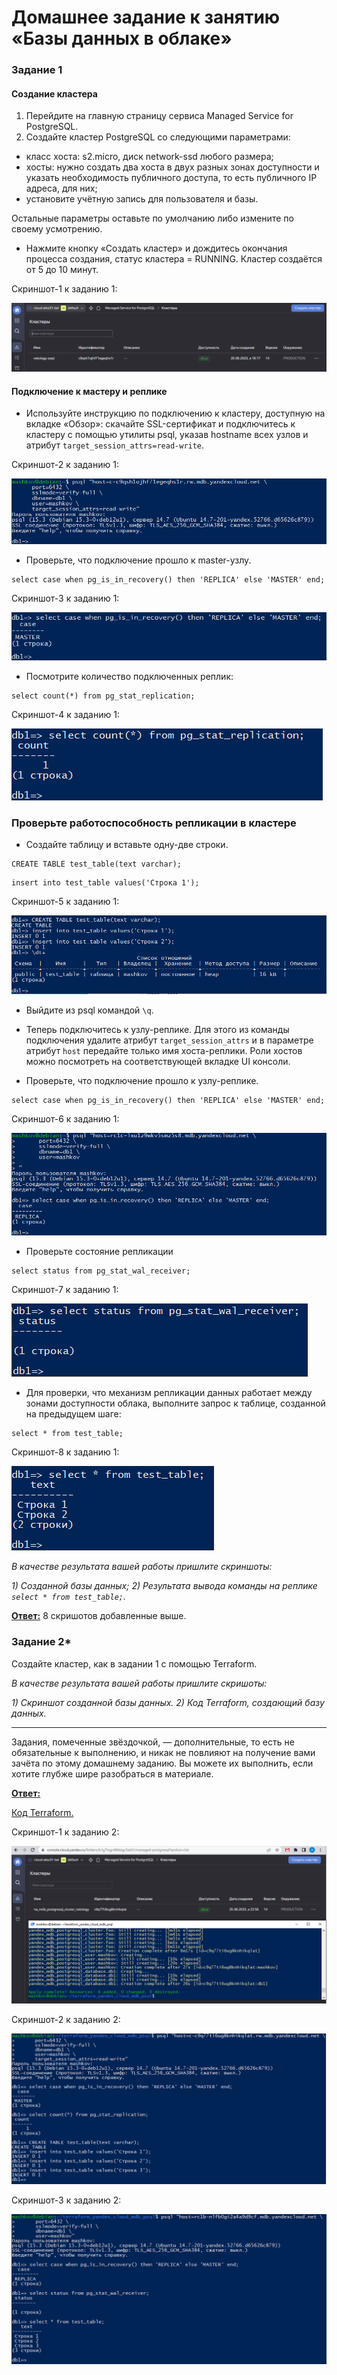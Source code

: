 # Домашнее задание к занятию «Базы данных в облаке»

### Задание 1


#### Создание кластера
1. Перейдите на главную страницу сервиса Managed Service for PostgreSQL.
1. Создайте кластер PostgreSQL со следующими параметрами:
- класс хоста: s2.micro, диск network-ssd любого размера;
- хосты: нужно создать два хоста в двух разных зонах доступности и указать необходимость публичного доступа, то есть публичного IP адреса, для них;
- установите учётную запись для пользователя и базы.

Остальные параметры оставьте по умолчанию либо измените по своему усмотрению.

* Нажмите кнопку «Создать кластер» и дождитесь окончания процесса создания, статус кластера = RUNNING. Кластер создаётся от 5 до 10 минут.

Скриншот-1 к заданию 1:

![Скриншот-1](https://github.com/alex31bel/sdb-homeworks/blob/main/img/12-9-1-1.PNG)


#### Подключение к мастеру и реплике 

* Используйте инструкцию по подключению к кластеру, доступную на вкладке «Обзор»: cкачайте SSL-сертификат и подключитесь к кластеру с помощью утилиты psql, указав hostname всех узлов и атрибут ```target_session_attrs=read-write```.

Скриншот-2 к заданию 1:

![Скриншот-2](https://github.com/alex31bel/sdb-homeworks/blob/main/img/12-9-1-2.PNG)


* Проверьте, что подключение прошло к master-узлу.
```
select case when pg_is_in_recovery() then 'REPLICA' else 'MASTER' end;
```
Скриншот-3 к заданию 1:

![Скриншот-3](https://github.com/alex31bel/sdb-homeworks/blob/main/img/12-9-1-3.PNG)


* Посмотрите количество подключенных реплик:
```
select count(*) from pg_stat_replication;
```
Скриншот-4 к заданию 1:

![Скриншот-4](https://github.com/alex31bel/sdb-homeworks/blob/main/img/12-9-1-4.PNG)


### Проверьте работоспособность репликации в кластере

* Создайте таблицу и вставьте одну-две строки.
```
CREATE TABLE test_table(text varchar);
```
```
insert into test_table values('Строка 1');
```
Скриншот-5 к заданию 1:

![Скриншот-5](https://github.com/alex31bel/sdb-homeworks/blob/main/img/12-9-1-5.PNG)


* Выйдите из psql командой ```\q```.

* Теперь подключитесь к узлу-реплике. Для этого из команды подключения удалите атрибут ```target_session_attrs```  и в параметре атрибут ```host``` передайте только имя хоста-реплики. Роли хостов можно посмотреть на соответствующей вкладке UI консоли.

* Проверьте, что подключение прошло к узлу-реплике.
```
select case when pg_is_in_recovery() then 'REPLICA' else 'MASTER' end;
```
Скриншот-6 к заданию 1:

![Скриншот-6](https://github.com/alex31bel/sdb-homeworks/blob/main/img/12-9-1-6.PNG)


* Проверьте состояние репликации
```
select status from pg_stat_wal_receiver;
```
Скриншот-7 к заданию 1:

![Скриншот-7](https://github.com/alex31bel/sdb-homeworks/blob/main/img/12-9-1-7.PNG)


* Для проверки, что механизм репликации данных работает между зонами доступности облака, выполните запрос к таблице, созданной на предыдущем шаге:
```
select * from test_table;
```
Скриншот-8 к заданию 1:

![Скриншот-8](https://github.com/alex31bel/sdb-homeworks/blob/main/img/12-9-1-8.PNG)


*В качестве результата вашей работы пришлите скриншоты:*

*1) Созданной базы данных;*
*2) Результата вывода команды на реплике ```select * from test_table;```.*

<ins>**Ответ:**</ins> 8 скришотов добавленные выше.

### Задание 2*

Создайте кластер, как в задании 1 с помощью Terraform.


*В качестве результата вашей работы пришлите скришоты:*

*1) Скриншот созданной базы данных.*
*2) Код Terraform, создающий базу данных.*

---

Задания, помеченные звёздочкой, — дополнительные, то есть не обязательные к выполнению, и никак не повлияют на получение вами зачёта по этому домашнему заданию. Вы можете их выполнить, если хотите глубже шире разобраться в материале.


<ins>**Ответ:**</ins>

[Код Terraform.](https://github.com/alex31bel/terraform_yandex_cloud_mdb_psql/blob/main/main.tf)

Скриншот-1 к заданию 2:

![Скриншот-1](https://github.com/alex31bel/sdb-homeworks/blob/main/img/12-9-2-1.PNG)

Скриншот-2 к заданию 2:

![Скриншот-2](https://github.com/alex31bel/sdb-homeworks/blob/main/img/12-9-2-2.PNG)

Скриншот-3 к заданию 2:

![Скриншот-3](https://github.com/alex31bel/sdb-homeworks/blob/main/img/12-9-2-3.PNG)